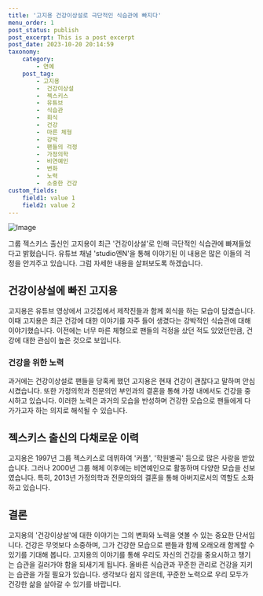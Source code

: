 ```yaml
---
title: '고지용 건강이상설로 극단적인 식습관에 빠지다'
menu_order: 1
post_status: publish
post_excerpt: This is a post excerpt
post_date: 2023-10-20 20:14:59
taxonomy:
    category:
        - 연예
    post_tag:
        - 고지용
        -  건강이상설
        -  젝스키스
        -  유튜브
        -  식습관
        -  회식
        -  건강
        -  마른 체형
        -  강박
        -  팬들의 걱정
        -  가정의학
        -  비연예인
        -  변화
        -  노력
        -  소중한 건강
custom_fields:
    field1: value 1
    field2: value 2
---
```


![Image](https://mimgnews.pstatic.net/image/477/2024/02/06/0000472442_001_20240206144902329.jpg?type=w540)


그룹 젝스키스 출신인 고지용이 최근 '건강이상설'로 인해 극단적인 식습관에 빠져들었다고 밝혔습니다. 유튜브 채널 'studio엔N'을 통해 이야기된 이 내용은 많은 이들의 걱정을 안겨주고 있습니다. 그럼 자세한 내용을 살펴보도록 하겠습니다.

## 건강이상설에 빠진 고지용

고지용은 유튜브 영상에서 고깃집에서 제작진들과 함께 회식을 하는 모습이 담겼습니다. 이때 고지용은 최근 건강에 대한 이야기를 자주 들어 생겼다는 강박적인 식습관에 대해 이야기했습니다. 이전에는 너무 마른 체형으로 팬들의 걱정을 샀던 적도 있었던만큼, 건강에 대한 관심이 높은 것으로 보입니다.

### 건강을 위한 노력

과거에는 건강이상설로 팬들을 당혹케 했던 고지용은 현재 건강이 괜찮다고 말하며 안심시켰습니다. 또한 가정의학과 전문의인 부인과의 결혼을 통해 가정 내에서도 건강을 중시하고 있습니다. 이러한 노력은 과거의 모습을 반성하며 건강한 모습으로 팬들에게 다가가고자 하는 의지로 해석될 수 있습니다.

## 젝스키스 출신의 다채로운 이력

고지용은 1997년 그룹 젝스키스로 데뷔하여 '커플', '학원별곡' 등으로 많은 사랑을 받았습니다. 그러나 2000년 그룹 해체 이후에는 비연예인으로 활동하며 다양한 모습을 선보였습니다. 특히, 2013년 가정의학과 전문의와의 결혼을 통해 아버지로서의 역할도 소화하고 있습니다.

## 결론

고지용의 '건강이상설'에 대한 이야기는 그의 변화와 노력을 엿볼 수 있는 중요한 단서입니다. 건강은 무엇보다 소중하며, 그가 건강한 모습으로 팬들과 함께 오래오래 함께할 수 있기를 기대해 봅니다. 고지용의 이야기를 통해 우리도 자신의 건강을 중요시하고 챙기는 습관을 길러가야 함을 되새기게 됩니다. 올바른 식습관과 꾸준한 관리로 건강을 지키는 습관을 가질 필요가 있습니다. 생각보다 쉽지 않은데, 꾸준한 노력으로 우리 모두가 건강한 삶을 살아갈 수 있기를 바랍니다.
